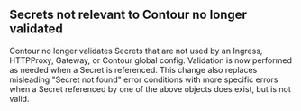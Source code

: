 ## Secrets not relevant to Contour no longer validated

Contour no longer validates Secrets that are not used by an Ingress, HTTPProxy, Gateway, or Contour global config.
Validation is now performed as needed when a Secret is referenced.
This change also replaces misleading "Secret not found" error conditions with more specific errors when a Secret referenced by one of the above objects does exist, but is not valid.